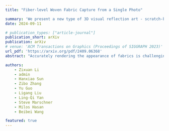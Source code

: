 ```yaml
---
title: "Fiber-level Woven Fabric Capture from a Single Photo"

summary: 'We present a new type of 3D visual reflection art - scratch-based reflection art. We derived algorithms that performs differentiable rendering on microstructures and built machine to manufacture real objects.'
date: 2024-09-11

# publication_types: ["article-journal"]
publication_short: arXiv
publication: arXiv
# venue: 'ACM Transactions on Graphics (Proceedings of SIGGRAPH 2023)'
url_pdf: 'https://arxiv.org/pdf/2409.06368'
abstract: "Accurately rendering the appearance of fabrics is challenging, due to their complex 3D microstructures and specialized optical properties. If we model the geometry and optics of fabrics down to the fiber level, we can achieve unprecedented rendering realism, but this raises the difficulty of authoring or capturing the fiber-level assets. Existing approaches can obtain fiber-level geometry with special devices (e.g., CT) or complex hand-designed procedural pipelines (manually tweaking a set of parameters). In this paper, we propose a unified framework to capture fiber-level geometry and appearance of woven fabrics using a single low-cost microscope image. This may seem like an impossible task: a single microscope photo looks very different from the final rendering we would like to achieve, and the information contained in it may seem minimal. We propose a novel fiber parameter estimation pipeline in a coarse-to-fine manner, establishing a subset of parameters step by step. At the core of our pipeline are differentiable procedural geometric and appearance models for woven fabrics at the fiber level, enabling both geometry and appearance to be optimized simultaneously. We first use a simple neural network to predict initial parameters of our geometric and appearance models. From this starting point, we further optimize the parameters of procedural fiber geometry and an approximated shading model via differentiable rasterization to match the microscope photo more accurately. Finally, we refine the fiber appearance parameters via differentiable path tracing, converging to accurate fiber optical parameters, which are suitable for physically-based light simulations to produce high-quality rendered results. We believe that our method is the first to utilize differentiable rendering at the microscopic level, supporting physically-based scattering from explicit fiber assemblies. Our fabric parameter estimation achieves high-quality re-rendering of measured woven fabric samples in both distant and close-up views. These results can further be used for efficient rendering or converted to downstream representations. We also propose a patch-space fiber geometry procedural generation and a two-scale path tracing framework for efficient rendering of fabric scenes."

authors:
    - Zixuan Li
    - admin
    - Hanxiao Sun
    - Zibo Zhang
    - Yu Guo
    - Ligang Liu
    - Ling-Qi Yan
    - Steve Marschner
    - Milos Hasan
    - Beibei Wang

featured: true
---
```

